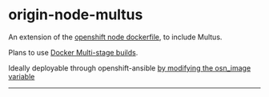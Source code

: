 # origin-node-multus

An extension of the [openshift node dockerfile](https://github.com/openshift/origin/blob/master/images/node/Dockerfile), to include Multus.

Plans to use [Docker Multi-stage builds](https://docs.docker.com/develop/develop-images/multistage-build/).

Ideally deployable through openshift-ansible [by modifying the osn_image variable](https://github.com/openshift/openshift-ansible/blob/03d1cd8673cdc5f1777009dcfed8abe04da3e1f8/roles/openshift_node/defaults/main.yml#L16-L17)

---



